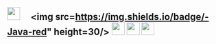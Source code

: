 ## <img src="https://img.shields.io/badge/Topic-Full%20Stack%20Java%20development-blueviolet" height=30/> &nbsp;&nbsp;&nbsp;&nbsp;<img src=https://img.shields.io/badge/-Java-red" height=30/> <img src="https://img.shields.io/badge/-JSP-blue" height=30/> <img src="https://img.shields.io/badge/-Restful%20WS-yellowgreen" height=30/> <img src="https://img.shields.io/badge/-Spring-brightgreen" height=30/>
